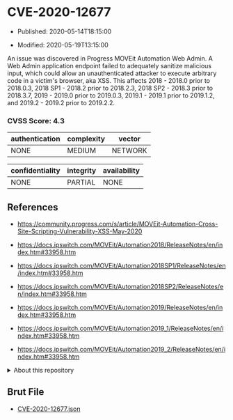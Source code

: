 # CVE-2020-12677

- Published: 2020-05-14T18:15:00

- Modified: 2020-05-19T13:15:00

An issue was discovered in Progress MOVEit Automation Web Admin. A Web Admin application endpoint failed to adequately sanitize malicious input, which could allow an unauthenticated attacker to execute arbitrary code in a victim's browser, aka XSS. This affects 2018 - 2018.0 prior to 2018.0.3, 2018 SP1 - 2018.2 prior to 2018.2.3, 2018 SP2 - 2018.3 prior to 2018.3.7, 2019 - 2019.0 prior to 2019.0.3, 2019.1 - 2019.1 prior to 2019.1.2, and 2019.2 - 2019.2 prior to 2019.2.2.

### CVSS Score: **4.3**

| authentication | complexity | vector |
| --- | --- | --- |
| NONE | MEDIUM | NETWORK |

| confidentiality | integrity | availability |
| --- | --- | --- |
| NONE | PARTIAL | NONE |

## References

* https://community.progress.com/s/article/MOVEit-Automation-Cross-Site-Scripting-Vulnerability-XSS-May-2020

* https://docs.ipswitch.com/MOVEit/Automation2018/ReleaseNotes/en/index.htm#33958.htm

* https://docs.ipswitch.com/MOVEit/Automation2018SP1/ReleaseNotes/en/index.htm#33958.htm

* https://docs.ipswitch.com/MOVEit/Automation2018SP2/ReleaseNotes/en/index.htm#33958.htm

* https://docs.ipswitch.com/MOVEit/Automation2019/ReleaseNotes/en/index.htm#33958.htm

* https://docs.ipswitch.com/MOVEit/Automation2019_1/ReleaseNotes/en/index.htm#33958.htm

* https://docs.ipswitch.com/MOVEit/Automation2019_2/ReleaseNotes/en/index.htm#33958.htm

<details>
<summary>About this repository</summary> 

  This repository is part of the project [Live Hack CVE](https://github.com/Live-Hack-CVE). Main website can be found [www.live-hack.org](https://www.live-hack.org) 
  
  Made by [Sn0wAlice](https://github.com/Sn0wAlice) for the people that care about security and need to have a feed of the latest CVEs. Hope you enjoy it, don't forget to star the repo and follow me on [Twitter](https://twitter.com/Sn0wAlice) and [Github](https://github.com/Sn0wAlice). And that is my [personnal website](https://www.alice-snow.me/)

  - [Home Page](https://github.com/Live-Hack-CVE)
  - [Framework](https://github.com/Live-Hack-CVE/cve-framework)
  - [CVE database](https://github.com/Live-Hack-CVE/full_database)
  - [Changelog](https://github.com/Live-Hack-CVE/Changelog)
</details>

## Brut File

* [CVE-2020-12677.json](https://raw.githubusercontent.com/Live-Hack-CVE/full_database/main/cves/2020/CVE-2020-12677.json)

